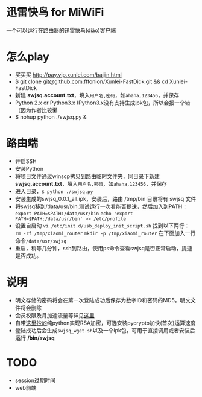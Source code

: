 迅雷快鸟 for MiWiFi
===
一个可以运行在路由器的迅雷快鸟(diǎo)客户端

# 怎么play
* 买买买 http://pay.vip.xunlei.com/baijin.html
* $ git clone git@github.com:fffonion/Xunlei-FastDick.git && cd Xunlei-FastDick
* 新建 __swjsq.account.txt__，填入`用户名,密码`，如`ahaha,123456`，并保存
* Python 2.x or Python3.x (Python3.x没有支持生成ipk包，所以会报一个错（因为作者比较懒
* $ nohup python ./swjsq.py &

# 路由端
* 开启SSH
* 安装Python
* 将项目文件通过winscp拷贝到路由临时文件夹，同目录下新建 __swjsq.account.txt__，填入`用户名,密码`，如`ahaha,123456`，并保存
* 进入目录，`$ python ./swjsq.py`
* 安装生成的swjsq_0.0.1_all.ipk，安装后，路由 /tmp/bin 目录将有 swjsq 文件
* 将swjsq移到/data/usr/bin,测试运行一次看能否提速，然后加入到PATH：
     `export PATH=$PATH:/data/usr/bin`
     `echo 'export PATH=$PATH:/data/usr/bin' >> /etc/profile`
* 设置自启动
     `vi /etc/init.d/usb_deploy_init_script.sh`
	 找到以下两行：
	 `rm -rf /tmp/xiaomi_router`
     `mkdir -p /tmp/xiaomi_router`
     在下面加入一行命令`/data/usr/swjsq`
* 重启，稍等几分钟，ssh到路由，使用ps命令查看swjsq是否正常启动，提速是否成功。

# 说明
* 明文存储的密码将会在第一次登陆成功后保存为数字ID和密码的MD5，明文文件将会删除
* 会员权限及月加速流量等详见[这里](http://swjsq.xunlei.com)
* 自带[这里抄的](https://github.com/mengskysama/XunLeiCrystalMinesMakeDie/blob/master/run.py)纯python实现RSA加密，可选安装pycrypto加快(首次)运算速度
* 登陆成功后会生成`swjsq_wget.sh`以及一个ipk包，可用于直接调用或者安装后运行 __/bin/swjsq__

# TODO
* session过期时间
* web前端

